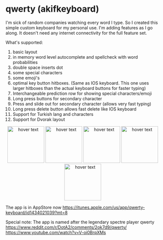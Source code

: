 # qwerty (akifkeyboard)

I'm sick of random companies watching every word I type. So I created this simple custom keyboard for my personal use. I'm adding features as I go along. It doesn't need any internet connectivity for the full feature set. 

What's supported:
1. basic layout
2. in memory word level autocomplete and spellcheck with word probabilities 
3. double space inserts dot
4. some special characters
5. some emoji's
6. optimal key button hitboxes. (Same as IOS keyboard. This one uses larger hitboxes than the actual keyboard buttons for faster typing)
7. Interchangeable prediction row for showing special characters/emoji
8. Long press buttons for secondary character
9. Press and slide out for secondary character (allows very fast typing)
10. Long press delete button allows fast delete like IOS keyboard 
11. Support for Turkish lang and characters
12. Support for Dvorak layout

<p align="center">
  <img src="https://github.com/cemheren/akifkeyboard/blob/master/Screenshots/Simulator%20Screen%20Shot%20-%20iPhone%208%20Plus%20-%202018-08-24%20at%2023.58.51.png" width="120" title="hover text">
  
  <img src="https://github.com/cemheren/akifkeyboard/blob/master/Screenshots/Simulator%20Screen%20Shot%20-%20iPhone%208%20Plus%20-%202018-08-24%20at%2023.59.24.png" width="120" title="hover text">
  
  <img src="https://github.com/cemheren/akifkeyboard/blob/master/Screenshots/Simulator%20Screen%20Shot%20-%20iPhone%208%20Plus%20-%202018-09-05%20at%2016.32.50.png" width="120" title="hover text">
  
  <img src="https://github.com/cemheren/akifkeyboard/blob/master/Screenshots/Simulator%20Screen%20Shot%20-%20iPhone%208%20Plus%20-%202018-09-05%20at%2016.32.54.png" width="120" title="hover text">
  
  <img src="https://github.com/cemheren/akifkeyboard/blob/master/Screenshots/Simulator%20Screen%20Shot%20-%20iPhone%208%20Plus%20-%202018-09-05%20at%2016.33.13.png" width="120" title="hover text">
  
</p>

The app is in AppStore now https://itunes.apple.com/us/app/qwerty-keyboard/id1434021039?mt=8

Special note: The app is named after the legendary spectre player qwerty
https://www.reddit.com/r/DotA2/comments/2ok7d9/qwerty/
https://www.youtube.com/watch?v=V-oi0BrpXMs
